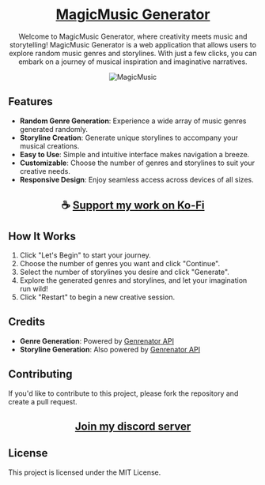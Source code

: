 <div align="center">

# [MagicMusic Generator](https://thatsinewave.github.io/MagicMusic)

Welcome to MagicMusic Generator, where creativity meets music and storytelling!
MagicMusic Generator is a web application that allows users to explore random music genres and storylines. With just a few clicks, you can embark on a journey of musical inspiration and imaginative narratives.

![MagicMusic](https://github.com/ThatSINEWAVE/MagicMusic/assets/133239148/eeb94517-612b-43a8-b7d4-47e3861a795c)

</div>

## Features

- **Random Genre Generation**: Experience a wide array of music genres generated randomly.
- **Storyline Creation**: Generate unique storylines to accompany your musical creations.
- **Easy to Use**: Simple and intuitive interface makes navigation a breeze.
- **Customizable**: Choose the number of genres and storylines to suit your creative needs.
- **Responsive Design**: Enjoy seamless access across devices of all sizes.

<div align="center">

## ☕ [Support my work on Ko-Fi](https://ko-fi.com/thatsinewave)

</div>

## How It Works

1. Click "Let's Begin" to start your journey.
2. Choose the number of genres you want and click "Continue".
3. Select the number of storylines you desire and click "Generate".
4. Explore the generated genres and storylines, and let your imagination run wild!
5. Click "Restart" to begin a new creative session.

## Credits

- **Genre Generation**: Powered by [Genrenator API](https://binaryjazz.us/wp-json/genrenator/v1/genre/)
- **Storyline Generation**: Also powered by [Genrenator API](https://binaryjazz.us/wp-json/genrenator/v1/story/)

## Contributing
If you'd like to contribute to this project, please fork the repository and create a pull request.

<div align="center">

## [Join my discord server](https://discord.gg/2nHHHBWNDw)

</div>

## License
This project is licensed under the MIT License.
